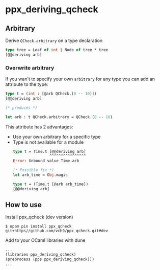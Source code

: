 # ppx_deriving_qcheck

## Arbitrary
Derive `QCheck.arbitrary` on a type declaration

```ocaml
type tree = Leaf of int | Node of tree * tree
[@@deriving arb]
```

### Overwrite arbitrary
If you wan't to specify your own `arbitrary` for any type you can
add an attribute to the type:

```ocaml
type t = (int : [@arb QCheck.(0 -- 10)])
[@@deriving arb]

(* produces *)

let arb : t QCheck.arbitrary = QCheck.(0 -- 10)
```

This attribute has 2 advantages:
* Use your own arbitrary for a specific type
* Type is not available for a module
  ```ocaml
  type t = Time.t [@@deriving arb]
                  ^^^^^^^^^^^^^^^^
  Error: Unbound value Time.arb
  
  (* Possible fix *)
  let arb_time = Obj.magic
  
  type t = (Time.t [@arb arb_time])
  [@@deriving arb]
  ```

## How to use
Install ppx_qcheck (dev version)
```
$ opam pin install ppx_qcheck git+https//github.com/vch9/ppx_qcheck.git#dev
```

Add to your OCaml libraries with dune
```ocaml
...
(libraries ppx_deriving_qcheck)
(preprocess (pps ppx_deriving_qcheck)))
...
```
